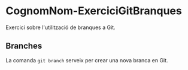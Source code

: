 # CognomNom-ExerciciGitBranques
Exercici sobre l'utilització de branques a Git.

## Branches
La comanda `git branch` serveix per crear una nova branca en Git.